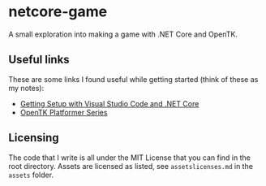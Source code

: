 # netcore-game
A small exploration into making a game with .NET Core and OpenTK.

## Useful links
These are some links I found useful while getting started (think of these as my notes):

* [Getting Setup with Visual Studio Code and .NET Core](https://code.visualstudio.com/docs/runtimes/dotnet)
* [OpenTK Platformer Series](https://www.youtube.com/playlist?list=PLIBdB9LrLnahsEFOoRsn3l_CFuT5iwWHp)

## Licensing
The code that I write is all under the MIT License that you can find in the root directory. Assets are licensed as listed, see `assetslicenses.md` in the `assets` folder.
